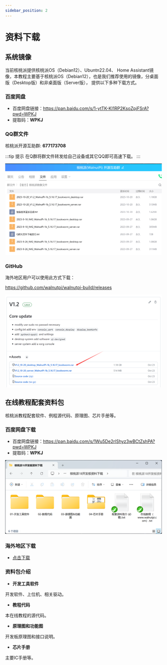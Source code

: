 ```yaml
---
sidebar_position: 2
---
```


# 资料下载

## 系统镜像

当前核桃派提供核桃派OS（Debian12）、Ubuntn22.04、 Home Assistant镜像，本教程主要基于核桃派OS（Debian12），也是我们推荐使用的镜像，分桌面版（Desktop版）和非桌面版（Server版）， 提供以下多种下载方式。

### 百度网盘

- 百度网盘链接：https://pan.baidu.com/s/1-ytTK-KI1RP2KsoZpjFSrA?pwd=WPKJ
- 提取码：**WPKJ**

### QQ群文件

核桃派开源互助群:  **677173708**

:::tip 提示
在Q群将群文件转发给自己设备或其它QQ即可高速下载。
:::

![download](./img/download/download1.png)

### GitHub

海外地区用户可以使用此方式下载：

https://github.com/walnutpi/walnutpi-build/releases

![download](./img/download/download2.png)


## 在线教程配套资料包

核桃派教程配套软件、例程源代码、原理图、芯片手册等。

### 百度网盘下载

- 百度网盘链接：https://pan.baidu.com/s/1Wu5De2rlShyz3wBCtZshPA?pwd=WPKJ 
- 提取码：**WPKJ**

![download](./img/download/download3.png)

### 海外地区下载

- [点击下载](https://walnutpi-1258570164.cos.ap-guangzhou.myqcloud.com/%E6%A0%B8%E6%A1%83%E6%B4%BE%E9%85%8D%E5%A5%97%E8%B5%84%E6%96%99%E5%8C%85%E4%B8%8B%E8%BD%BD/WalnutPi%201B%20Resources.rar)

### 资料包介绍

- **开发工具软件**

开发软件、上位机、相关驱动。

- **教程代码**

本在线教程的源代码。

- **原理图和功能图**

开发板原理图和接口说明。

- **芯片手册**

主要IC手册等。

